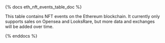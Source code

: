 {% docs eth_nft_events_table_doc %}

This table contains NFT events on the Ethereum blockchain. It currently only supports sales on Opensea and LooksRare, but more data and exchanges will be added over time. 

{% enddocs %}